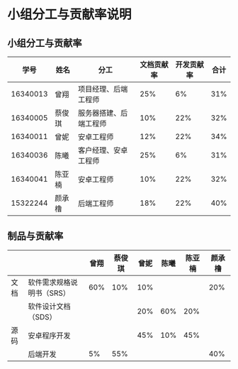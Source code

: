# 小组分工与贡献率说明

## 小组分工与贡献率

| 学号     | 姓名   | 分工                   | 文档贡献率 | 开发贡献率 | 合计 |
| -------- | ------ | ---------------------- | ---------- | ---------- | ---- |
| 16340013 | 曾翔   | 项目经理、后端工程师   | 25%        | 6%         | 31%  |
| 16340005 | 蔡俊琪 | 服务器搭建、后端工程师 | 10%        | 22%        | 32%  |
| 16340011 | 曾妮   | 安卓工程师             | 12%        | 22%        | 34%  |
| 16340036 | 陈曦   | 客户经理、安卓工程师   | 25%        | 6%         | 31%  |
| 16340041 | 陈亚楠 | 安卓工程师             | 10%        | 22%        | 32%  |
| 15322244 | 颜承橹 | 后端工程师             | 18%        | 22%        | 40%  |

## 制品与贡献率

|      |                           | 曾翔 | 蔡俊琪 | 曾妮 | 陈曦 | 陈亚楠 | 颜承橹 |
| ---- | ------------------------- | ---- | ------ | ---- | ---- | ------ | ------ |
| 文档 | 软件需求规格说明书（SRS） | 60%  | 10%    | 10%  |      |        | 20%    |
|      | 软件设计文档（SDS）       |      |        | 20%  | 60%  | 20%    |        |
| 源码 | 安卓程序开发              |      |        | 45%  | 10%  | 45%    |        |
|      | 后端开发                  | 5%  | 55%    |      |      |        | 40%    |

